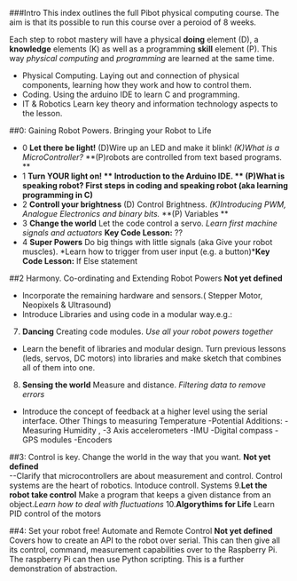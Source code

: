 ###Intro
This index outlines the full Pibot physical computing course. The aim is that its possible to run this course over a peroiod of 8 weeks. 

Each step to robot mastery will have a physical **doing** element (D), a **knowledge** elements (K) as well as a programming **skill** element (P). This way *physical computing* and *programming* are learned at the same time. 

- Physical Computing. Laying out and connection of physical components, learning how they work and how to control them.
- Coding. Using the arduino IDE to learn C and programming.
- IT & Robotics Learn key theory and information technology aspects to the lesson.


##0: Gaining Robot Powers. Bringing your Robot to Life

- 0 **Let there be light!** (D)Wire up an LED and make it blink! *(K)What is a MicroController?* **(P)robots are controlled from text based programs. ** 
- 1 **Turn YOUR light on! **  Introduction to the Arduino IDE. ** (P)What is speaking robot? First steps in coding and speaking robot (aka learning programming in C)** 
- 2 **Controll your brightness** (D) Control Brightness. *(K)Introducing PWM, Analogue Electronics and binary bits.* **(P) Variables **
- 3 **Change the world** Let the code control a servo.  *Learn first machine signals and actuators* **Key Code Lesson:** ??
- 4 **Super Powers** Do big things with little signals (aka Give your robot muscles). *Learn how to trigger from user input (e.g. a button)***Key Code Lesson:** If Else statement



##2 Harmony. Co-ordinating and Extending Robot Powers 
**Not yet defined**   
- Incorporate the remaining hardware and sensors.( Stepper Motor, Neopixels & Ultrasound)
- Introduce Libraries and using code in a modular way.e.g.:
7. **Dancing** Creating code modules. *Use all your robot powers together*
- Learn the benefit of libraries and modular design. Turn previous lessons (leds, servos, DC motors) into libraries and make sketch that combines all of them into one. 
8. **Sensing the world** Measure and distance. *Filtering data to remove errors*
- Introduce the concept of feedback at a higher level using the serial interface. 
 Other Things to measuring Temperature -Potential Additions: -Measuring Humidity , -3 Axis accelerometers -IMU -Digital compass -GPS modules -Encoders


##3: Control is key. Change the world in the way that you want. 
**Not yet defined**  
--Clarify that microcontrollers are about measurement and control. Control systems are the heart of robotics.  Intoduce controll. Systems
9.**Let the robot take control** Make a program that keeps a given distance from an object.*Learn how to deal with fluctuations*
10.**Algorythims for Life** Learn PID control of the motors 

##4: Set your robot free! Automate and Remote Control
**Not yet defined** 
Covers how to create an API to the robot over serial.  This can then give all its control, command, measurement capabilities over to the Raspberry Pi.  The raspberry Pi can then use Python scripting.  This is a further demonstration of abstraction.  



